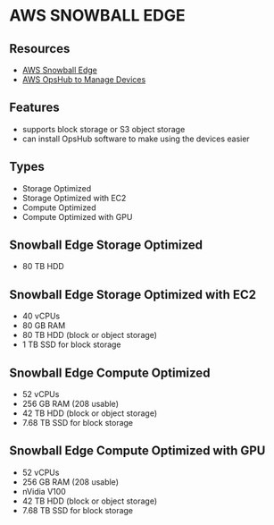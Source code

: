 # AWS SNOWBALL EDGE

## Resources

- [AWS Snowball Edge](https://docs.aws.amazon.com/snowball/latest/developer-guide/whatisedge.html)
- [AWS OpsHub to Manage Devices](https://docs.aws.amazon.com/snowball/latest/developer-guide/aws-opshub.html)

## Features

- supports block storage or S3 object storage
- can install OpsHub software to make using the devices easier

## Types

- Storage Optimized
- Storage Optimized with EC2
- Compute Optimized
- Compute Optimized with GPU

## Snowball Edge Storage Optimized

- 80 TB HDD

## Snowball Edge Storage Optimized with EC2

- 40 vCPUs
- 80 GB RAM
- 80 TB HDD (block or object storage)
- 1 TB SSD for block storage

## Snowball Edge Compute Optimized

- 52 vCPUs
- 256 GB RAM (208 usable)
- 42 TB HDD (block or object storage)
- 7.68 TB SSD for block storage

## Snowball Edge Compute Optimized with GPU

- 52 vCPUs
- 256 GB RAM (208 usable)
- nVidia V100
- 42 TB HDD (block or object storage)
- 7.68 TB SSD for block storage

